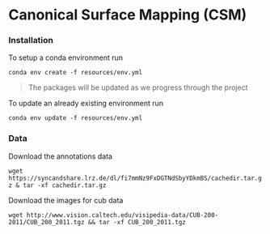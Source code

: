 # Canonical Surface Mapping (CSM)

### Installation

To setup a conda environment run

`conda env create -f resources/env.yml`
> The packages will be updated as we progress through the project

To update an already existing environment run
 
 `conda env update -f resources/env.yml`

### Data

Download the annotations data

```wget https://syncandshare.lrz.de/dl/fi7mmNz9FxDGTNdSbyYDkmBS/cachedir.tar.gz & tar -xf cachedir.tar.gz```

Download the images for cub data

```wget http://www.vision.caltech.edu/visipedia-data/CUB-200-2011/CUB_200_2011.tgz && tar -xf CUB_200_2011.tgz```